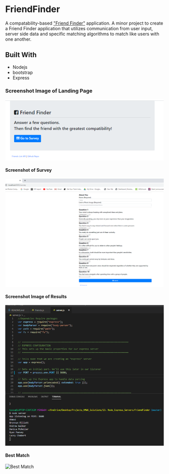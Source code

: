 # FriendFinder
A compatability-based ["Friend Finder"]() application. A minor project to create a Friend Finder application that utilizes communication from user input, server side data and specific matching algorithms to match like users with one another.





## Built With
- Nodejs
- bootstrap
- Express

### Screenshot Image of Landing Page
![Landing Page](https://github.com/slsmi285/FriendFinder/blob/master/app/images/landingpage.PNG)

#### Screenshot of Survey
![Survey Questions](https://github.com/slsmi285/FriendFinder/blob/master/app/images/Survey%20Quest%20Screenshot.PNG)
#### Screenshot Image of Results
![Node Results](https://github.com/slsmi285/FriendFinder/blob/master/app/images/node%20log.PNG)

#### Best Match
![Best Match]()
